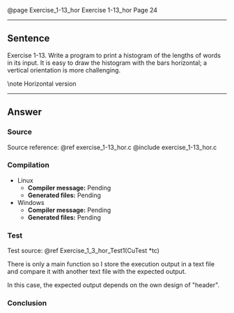 @page Exercise_1-13_hor Exercise 1-13_hor
Page 24
 
---

## Sentence
Exercise 1-13. Write a program to print a histogram of the lengths of words in its input. It is easy to draw the histogram with the bars horizontal; a vertical orientation is more challenging.

\note Horizontal version

---

## Answer

### Source
Source reference: @ref exercise_1-13_hor.c
@include exercise_1-13_hor.c

### Compilation
- Linux
  - **Compiler message:** Pending
  - **Generated files:** Pending
- Windows
  - **Compiler message:** Pending
  - **Generated files:** Pending

### Test
Test source: @ref Exercise_1_3_hor_Test1(CuTest *tc)

There is only a main function so I store the execution output in a text file and compare it with another text file with the expected output.

In this case, the expected output depends on the own design of "header".

### Conclusion
